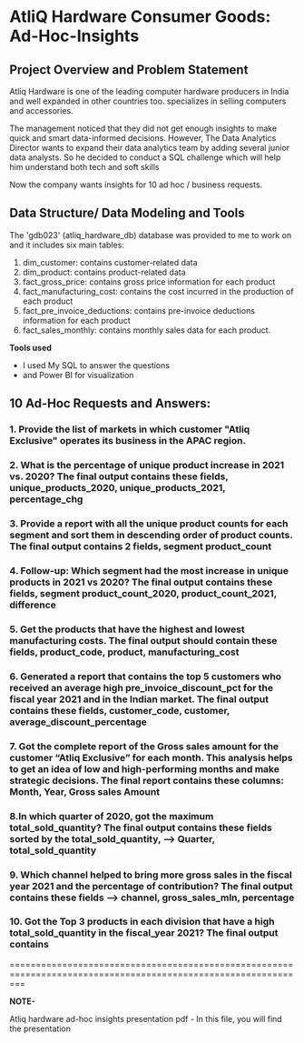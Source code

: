 # AtliQ Hardware Consumer Goods: Ad-Hoc-Insights

## Project Overview and Problem Statement

Atliq Hardware is one of the leading computer hardware producers in India and well expanded in other countries too. specializes in selling computers and accessories.

The management noticed that they did not get enough insights to make quick and smart data-informed decisions. 
However, The Data Analytics Director wants to expand their data analytics team by adding several junior data analysts. So he decided to conduct a SQL challenge which will help him understand both tech and soft skills

Now the company wants insights for 10 ad hoc / business requests.


## Data Structure/ Data Modeling and Tools

The 'gdb023' (atliq_hardware_db) database was provided to me to work on and it includes six main tables:

1. dim_customer: contains customer-related data
1. dim_product: contains product-related data
1. fact_gross_price: contains gross price information for each product
1. fact_manufacturing_cost: contains the cost incurred in the production of each product
1. fact_pre_invoice_deductions: contains pre-invoice deductions information for each product
1. fact_sales_monthly: contains monthly sales data for each product.


**Tools used** 

* I used My SQL to answer the questions 
* and Power BI for visualization

## 10 Ad-Hoc Requests and Answers:

### 1. Provide the list of markets in which customer "Atliq Exclusive" operates its business in the APAC region.

### 2. What is the percentage of unique product increase in 2021 vs. 2020? The final output contains these fields, unique_products_2020, unique_products_2021, percentage_chg

### 3. Provide a report with all the unique product counts for each segment and sort them in descending order of product counts. The final output contains 2 fields, segment product_count

### 4. Follow-up: Which segment had the most increase in unique products in 2021 vs 2020? The final output contains these fields, segment product_count_2020, product_count_2021, difference

### 5. Get the products that have the highest and lowest manufacturing costs. The final output should contain these fields, product_code, product, manufacturing_cost

### 6. Generated a report that contains the top 5 customers who received an average high pre_invoice_discount_pct for the fiscal year 2021 and in the Indian market. The final output contains these fields, customer_code, customer, average_discount_percentage


### 7. Got the complete report of the Gross sales amount for the customer “Atliq Exclusive” for each month. This analysis helps to get an idea of low and high-performing months and make strategic decisions. The final report contains these columns: Month, Year, Gross sales Amount


### 8.In which quarter of 2020, got the maximum total_sold_quantity? The final output contains these fields sorted by the total_sold_quantity, --> Quarter, total_sold_quantity


### 9. Which channel helped to bring more gross sales in the fiscal year 2021 and the percentage of contribution? The final output contains these fields --> channel, gross_sales_mln, percentage


### 10. Got the Top 3 products in each division that have a high total_sold_quantity in the fiscal_year 2021? The final output contains 

===============================================================================================================

**NOTE-**

Atliq hardware ad-hoc insights presentation pdf - In this file, you will find the presentation


